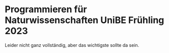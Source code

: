 # Programmieren für Naturwissenschaften UniBE Frühling 2023
Leider nicht ganz vollständig, aber das wichtigste sollte da sein.
